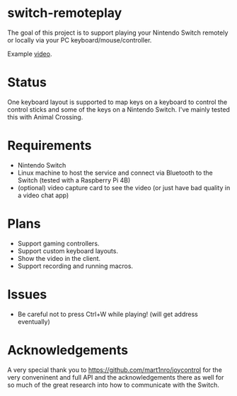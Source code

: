 # switch-remoteplay

The goal of this project is to support playing your Nintendo Switch remotely or locally via your PC keyboard/mouse/controller.

Example [video](https://www.youtube.com/watch?v=TBqZRA1OZPU).

# Status
One keyboard layout is supported to map keys on a keyboard to control the control sticks and some of the keys on a Nintendo Switch. I've mainly tested this with Animal Crossing. 

# Requirements
* Nintendo Switch
* Linux machine to host the service and connect via Bluetooth to the Switch (tested with a Raspberry Pi 4B)
* (optional) video capture card to see the video (or just have bad quality in a video chat app) 

# Plans
* Support gaming controllers.
* Support custom keyboard layouts.
* Show the video in the client.
* Support recording and running macros.

# Issues
* Be careful not to press Ctrl+W while playing! (will get address eventually)

# Acknowledgements
A very special thank you to https://github.com/mart1nro/joycontrol for the very conveninent and full API and the acknowledgements there as well for so much of the great research into how to communicate with the Switch.
